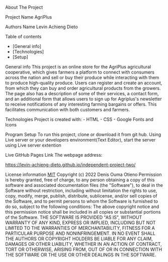 About The Project

Project Name
AgriPlus

Authors Name
Levin Achieng Dieto

Table of contents
- [General info]
- [Technologies]
- [Setup]

 General info
This project is an online store for the AgriPlus agricultural cooperative, which gives farmers a platform to connect with consumers across the nation and sell or buy their produce while interacting with them to produce high-quality produce. Users can register and create an account, from which they can buy and order agricultural products from the growers. The page also has a description of some of their services, a contact form, and an additional form that allows users to sign up for Agriplus's newsletter to receive notifications of any interesting farming bargains or offers. This facilitates communication with both customers and farmers.

Technologies
    Project is created with:
        - HTML
        - CSS
        - Google Fonts and Icons

 Program Setup
To run this project, clone or download it from git hub. Using Live server or your developers environment(Text Editor), start the server using Live server extention

Live GitHub Pages Link
The webpage address:

https://levin-achieng-dieto.github.io/independent-project-two/


License information
[MIT](LICENCE)
Copyright (c) 2022 Denis Ouma Otieno
Permission is hereby granted, free of charge, to any person obtaining a copy
of this software and associated documentation files (the "Software"), to deal
in the Software without restriction, including without limitation the rights
to use, copy, modify, merge, publish, distribute, sublicense, and/or sell
copies of the Software, and to permit persons to whom the Software is
furnished to do so, subject to the following conditions:
The above copyright notice and this permission notice shall be included in all
copies or substantial portions of the Software.
THE SOFTWARE IS PROVIDED "AS IS", WITHOUT WARRANTY OF ANY KIND, EXPRESS OR
IMPLIED, INCLUDING BUT NOT LIMITED TO THE WARRANTIES OF MERCHANTABILITY,
FITNESS FOR A PARTICULAR PURPOSE AND NONINFRINGEMENT. IN NO EVENT SHALL THE
AUTHORS OR COPYRIGHT HOLDERS BE LIABLE FOR ANY CLAIM, DAMAGES OR OTHER
LIABILITY, WHETHER IN AN ACTION OF CONTRACT, TORT OR OTHERWISE, ARISING FROM,
OUT OF OR IN CONNECTION WITH THE SOFTWARE OR THE USE OR OTHER DEALINGS IN THE
SOFTWARE.
